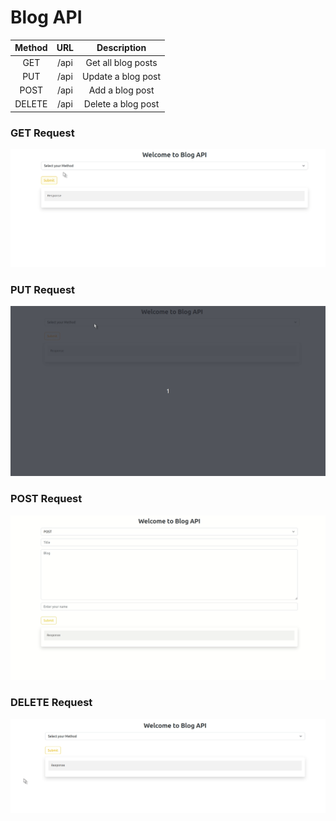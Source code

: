 # Blog API

|Method|URL|Description|
|:---:|:---:|:---:|
| GET  | /api | Get all blog posts |
| PUT  | /api | Update a blog post |
| POST | /api | Add a blog post |
| DELETE | /api | Delete a blog post |


### GET Request

![](./assets/Get.gif)

### PUT Request

![](./assets/Put.gif)

### POST Request

![](./assets/Post.gif)

### DELETE Request

![](./assets/Delete.gif)